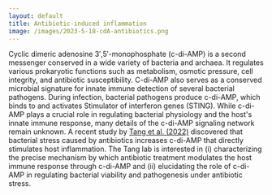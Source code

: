 ```yaml
---
layout: default
title: Antibiotic-induced inflammation
image: /images/2023-5-18-cdA-antibiotics.png
---
```


Cyclic dimeric adenosine 3′,5′-monophosphate (c-di-AMP) is a second messenger conserved in a wide variety of bacteria and archaea. It regulates various prokaryotic functions such as metabolism, osmotic pressure, cell integrity, and antibiotic susceptibility. C-di-AMP also serves as a conserved microbial signature for innate immune detection of several bacterial pathogens. During infection, bacterial pathogens produce c-di-AMP, which binds to and activates Stimulator of interferon genes (STING). While c-di-AMP plays a crucial role in regulating bacterial physiology and the host's innate immune response, many details of the c-di-AMP signaling network remain unknown. A recent study by [Tang et al. (2022)] discovered that bacterial stress caused by antibiotics increases c-di-AMP that directly stimulates host inflammation. The Tang lab is interested in (i) characterizing the precise mechanism by which antibiotic treatment modulates the host immune response through c-di-AMP and (ii) elucidating the role of c-di-AMP in regulating bacterial viability and pathogenesis under antibiotic stress.

[Tang et al. (2022)]: https://www.sciencedirect.com/science/article/pii/S1931312822001585?via%3Dihub
